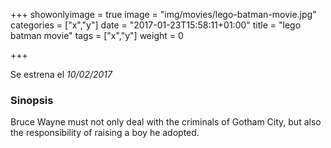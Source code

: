 +++
showonlyimage = true
image = "img/movies/lego-batman-movie.jpg"
categories = ["x","y"]
date = "2017-01-23T15:58:11+01:00"
title = "lego batman movie"
tags = ["x","y"]
weight = 0

+++

Se estrena el *10/02/2017*

<!-- more -->

### Sinopsis

Bruce Wayne must not only deal with the criminals of Gotham City, but also the responsibility of raising a boy he adopted.   
